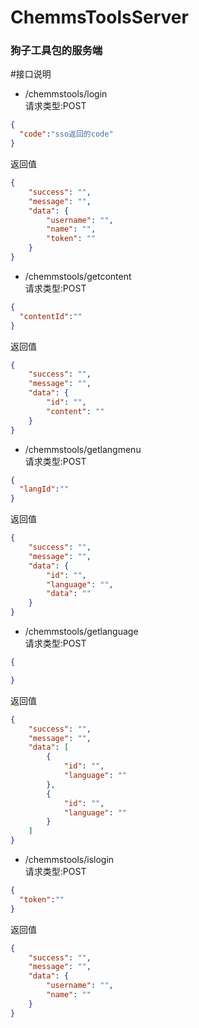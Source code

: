 # ChemmsToolsServer
### 狗子工具包的服务端
#接口说明
* /chemmstools/login  
请求类型:POST  
```json
{
  "code":"sso返回的code"
}
```
返回值  
```json
{
    "success": "",
    "message": "",
    "data": {
        "username": "",
        "name": "",
        "token": ""
    }
}
```
* /chemmstools/getcontent  
请求类型:POST  
```json
{
  "contentId":""
}
```
返回值  
```json
{
    "success": "",
    "message": "",
    "data": {
        "id": "",
        "content": ""
    }
}
```

* /chemmstools/getlangmenu  
请求类型:POST  
```json
{
  "langId":""
}
```
返回值  
```json
{
    "success": "",
    "message": "",
    "data": {
        "id": "",
        "language": "",
        "data": ""
    }
}
```
* /chemmstools/getlanguage  
请求类型:POST  
```json
{

}
```
返回值  
```json
{
    "success": "",
    "message": "",
    "data": [
        {
            "id": "",
            "language": ""
        },
        {
            "id": "",
            "language": ""
        }
    ]
}
```
* /chemmstools/islogin  
请求类型:POST  
```json
{
  "token":""
}
```
返回值  
```json
{
    "success": "",
    "message": "",
    "data": {
        "username": "",
        "name": ""
    }
}
```